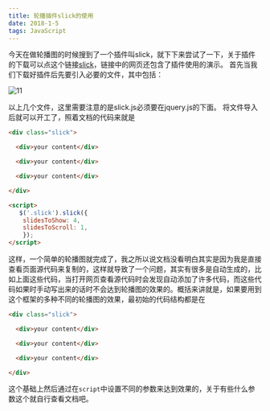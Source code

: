 ```yaml
---
title: 轮播插件slick的使用
date: 2018-1-5 
tags: JavaScript
---
```

今天在做轮播图的时候搜到了一个插件叫slick，就下下来尝试了一下，关于插件的下载可以点这个链接[slick](http://kenwheeler.github.io/slick/)，链接中的网页还包含了插件使用的演示。
首先当我们下载好插件后先要引入必要的文件，其中包括：

![11](https://li-7857.oss-cn-beijing.aliyuncs.com/imgs/11.png)

<!-- more -->

以上几个文件，这里需要注意的是slick.js必须要在jquery.js的下面。
将文件导入后就可以开工了，照着文档的代码来就是

```html
<div class="slick">

  <div>your content</div>

  <div>your content</div>

  <div>your content</div>

</div>

<script>
   $('.slick').slick({
    slidesToShow: 4,
    slidesToScroll: 1,
    });
</script>
```
这样，一个简单的轮播图就完成了，我之所以说文档没看明白其实是因为我是直接查看页面源代码来复制的，这样就导致了一个问题，其实有很多是自动生成的，比如上面这些代码，当打开网页查看源代码时会发现自动添加了许多代码，而这些代码如果时手动写出来的话时不会达到轮播图的效果的。概括来讲就是，如果要用到这个框架的多种不同的轮播图的效果，最初始的代码结构都是在

```html
<div class="slick">

  <div>your content</div>

  <div>your content</div>

  <div>your content</div>

</div>
```
这个基础上然后通过在`script`中设置不同的参数来达到效果的，关于有些什么参数这个就自行查看文档吧。